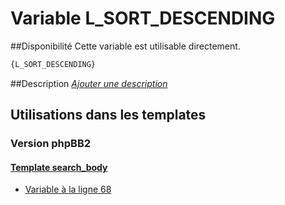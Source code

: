 # Variable L_SORT_DESCENDING

##Disponibilité
Cette variable est utilisable directement.

```html
{L_SORT_DESCENDING}
```

##Description
[*Ajouter une description*](https://fa-tvars.appspot.com/var/L_SORT_DESCENDING)

## Utilisations dans les templates

### Version phpBB2

#### [Template search_body](subsilver/search_body.md#readme)
* [Variable &agrave; la ligne 68](../subsilver/search_body.tpl#L68)